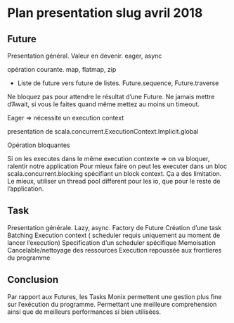 # Plan presentation slug avril 2018


## Future


Presentation général. Valeur en devenir. eager, async

opération courante. map, flatmap, zip

-  Liste de future vers future de listes. Future.sequence, Future.traverse

 Ne bloquez pas pour attendre le résultat d’une Future.  Ne jamais mettre d’Await, si vous le faites quand même mettez au moins un timeout.

Eager => nécessite un execution context

presentation de scala.concurrent.ExecutionContext.Implicit.global

Opération bloquantes

 Si on les executes dans le même execution contexte => on va bloquer, ralentir notre application
Pour mieux faire on peut les executer dans un bloc scala.concurrent.blocking spécifiant un block context.
Ça a des limitation.
Le mieux, utiliser un thread pool different pour les io, que pour le reste de l’application.



## Task



 Presentation générale. Lazy, async. Factory de Future
Création d’une task
Batching 
Execution context ( scheduler requis uniquement au moment de lancer l’execution)
Specification d’un scheduler spécifique 
Memoisation 
Cancelable/nettoyage des ressources
Execution repoussée aux frontieres du programme



## Conclusion

Par rapport aux Futures, les Tasks Monix permettent une gestion plus fine sur l’exécution du programme. Permettant une meilleure comprehension ainsi que de meilleurs performances si bien utilisées. 

